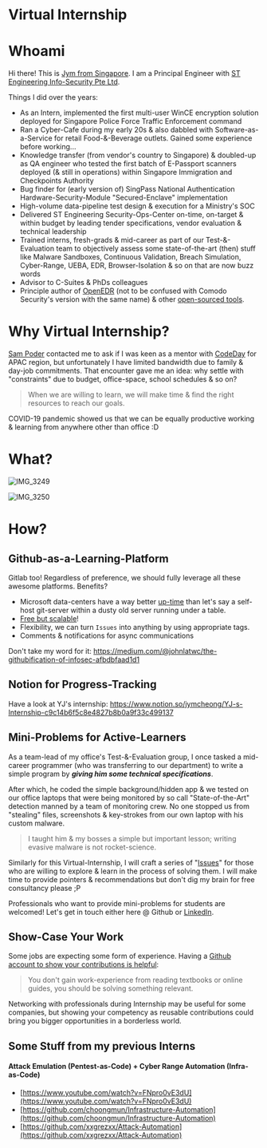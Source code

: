 # Virtual Internship

# Whoami

Hi there! This is [Jym from Singapore](https://www.linkedin.com/in/jymcheong/). I am a Principal Engineer with [ST Engineering Info-Security Pte Ltd](https://www.stengg.com/cybersecurity). 

Things I did over the years:

- As an Intern, implemented the first multi-user WinCE encryption solution deployed for Singapore Police Force Traffic Enforcement command
- Ran a Cyber-Cafe during my early 20s & also dabbled with Software-as-a-Service for retail Food-&-Beverage outlets. Gained some experience before working...
- Knowledge transfer (from vendor's country to Singapore) & doubled-up as QA engineer who tested the first batch of E-Passport scanners deployed (& still in operations) within Singapore Immigration and Checkpoints Authority
- Bug finder for (early version of) SingPass National Authentication Hardware-Security-Module "Secured-Enclave" implementation
- High-volume data-pipeline test design & execution for a Ministry's SOC
- Delivered ST Engineering Security-Ops-Center on-time, on-target & within budget by leading tender specifications, vendor evaluation & technical leadership 
- Trained interns, fresh-grads & mid-career as part of our Test-&-Evaluation team to objectively assess some state-of-the-art (then) stuff like Malware Sandboxes, Continuous Validation, Breach Simulation, Cyber-Range, UEBA, EDR, Browser-Isolation & so on that are now buzz words
- Advisor to C-Suites & PhDs colleagues
- Principle author of [OpenEDR](https://github.com/jymcheong/OpenEDR) (not to be confused with Comodo Security's version with the same name) & other [open-sourced tools](https://github.com/jymcheong).

# Why Virtual Internship?

[Sam Poder](https://www.linkedin.com/in/sam-poder/?originalSubdomain=sg) contacted me to ask if I was keen as a mentor with [CodeDay](https://www.codeday.org) for APAC region, but unfortunately I have limited bandwidth due to family & day-job commitments. That encounter gave me an idea: why settle with "constraints" due to budget, office-space, school schedules & so on? 

> When we are willing to learn, we will make time & find the right resources to reach our goals.

COVID-19 pandemic showed us that we can be equally productive working & learning from anywhere other than office :D

# What?
![IMG_3249](https://user-images.githubusercontent.com/11232021/126925857-427355d4-ed8b-4b35-b81e-cac642bf41f2.jpeg)

![IMG_3250](https://user-images.githubusercontent.com/11232021/126925926-a16fec0e-45b9-481a-bf04-8fc7f69603c0.jpeg)

# How?

## Github-as-a-Learning-Platform

Gitlab too! Regardless of preference, we should fully leverage all these awesome platforms. Benefits?

- Microsoft data-centers have a way better <u>up-time</u> than let's say a self-host git-server within a dusty old server running under a table.
- [Free but scalable](https://github.com/pricing)!
- Flexibility, we can turn `Issues` into anything by using appropriate tags. 
- Comments & notifications for async communications

Don't take my word for it: https://medium.com/@johnlatwc/the-githubification-of-infosec-afbdbfaad1d1

## Notion for Progress-Tracking
Have a look at YJ's internship: https://www.notion.so/jymcheong/YJ-s-Internship-c9c14b6f5c8e4827b8b0a9f33c499137

## Mini-Problems for Active-Learners

As a team-lead of my office's Test-&-Evaluation group, I once tasked a mid-career programmer (who was transferring to our department) to write a simple program by ***giving him some technical specifications***. 

After which, he coded the simple background/hidden app & we tested on our office laptops that were being monitored by so call "State-of-the-Art" detection manned by a team of monitoring crew. No one stopped us from "stealing" files, screenshots & key-strokes from our own laptop with his custom malware. 

> I taught him & my bosses a simple but important lesson; writing evasive malware is not rocket-science.   

Similarly for this Virtual-Internship, I will craft a series of "[Issues](https://github.com/jymcheong/Virtual-Internship/issues)" for those who are willing to explore & learn in the process of solving them. I will make time to provide pointers & recommendations but don't dig my brain for free consultancy please ;P 

Professionals who want to provide mini-problems for students are welcomed! Let's get in touch either here @ Github or [LinkedIn](https://www.linkedin.com/in/jymcheong/).

## Show-Case Your Work

Some jobs are expecting some form of experience. Having a [Github account to show your contributions is helpful](https://www.reddit.com/r/datascience/comments/7fyir1/do_employers_look_at_github_projects/): 

> You don't gain work-experience from reading textbooks or online guides, you should be solving something relevant.

Networking with professionals during Internship may be useful for some companies, but showing your competency as reusable contributions could bring you bigger opportunities in a borderless world.

## Some Stuff from my previous Interns

#### Attack Emulation (Pentest-as-Code) + Cyber Range Automation (Infra-as-Code)

- [https://www.youtube.com/watch?v=FNpro0vE3dU](https://www.youtube.com/watch?v=FNpro0vE3dU)
- [https://github.com/choongmun/Infrastructure-Automation](https://github.com/choongmun/Infrastructure-Automation)
- [https://github.com/xxgrezxx/Attack-Automation](https://github.com/xxgrezxx/Attack-Automation)


